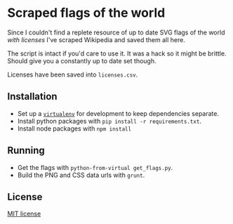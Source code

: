 Scraped flags of the world
==============================================================================

Since I couldn't find a replete resource of up to date SVG flags of the world
_with licenses_ I've scraped Wikipedia and saved them all here.

The script is intact if you'd care to use it. It was a hack so it might be
brittle. Should give you a constantly up to date set though.

Licenses have been saved into `licenses.csv`.

Installation
------------------------------------------------------------------------------

* Set up a [`virtualenv`](venv) for development to keep dependencies separate.
* Install python packages with `pip install -r requirements.txt`.
* Install node packages with `npm install`

Running
------------------------------------------------------------------------------

* Get the flags with `python-from-virtual get_flags.py`.
* Build the PNG and CSS data urls with `grunt`.

License
------------------------------------------------------------------------------
[MIT license](http://en.wikipedia.org/wiki/MIT_License)
